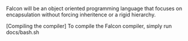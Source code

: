 Falcon will be an object oriented programming language that
focuses on encapsulation without forcing inheritence or a rigid hierarchy.

[Compiling the compiler]
To compile the Falcon compiler, simply run docs/bash.sh
